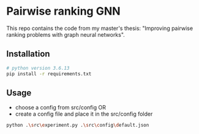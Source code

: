# Pairwise ranking GNN
This repo contains the code from my master's thesis: "Improving pairwise ranking problems with graph neural networks".

## Installation
```bash
# python version 3.6.13
pip install -r requirements.txt
```

## Usage
- choose a config from src/config OR
- create a config file and place it in the src/config folder
```bash
python .\src\experiment.py .\src\config\default.json
```
